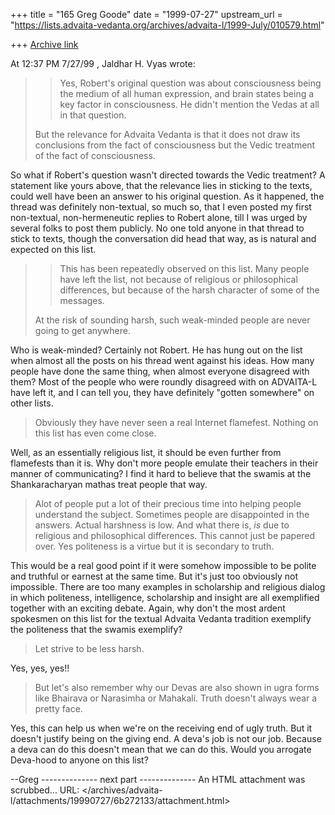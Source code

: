 +++
title = "165 Greg Goode"
date = "1999-07-27"
upstream_url = "https://lists.advaita-vedanta.org/archives/advaita-l/1999-July/010579.html"

+++
[Archive link](https://lists.advaita-vedanta.org/archives/advaita-l/1999-July/010579.html)

At 12:37 PM 7/27/99 , Jaldhar H. Vyas wrote:

> > Yes, Robert's original question was about consciousness being the medium of
> > all human expression, and brain states being a key factor in
> > consciousness.  He didn't mention the Vedas at all in that question.
>
>But the relevance for Advaita Vedanta is that it does not draw its
>conclusions from the fact of consciousness but the Vedic treatment of the
>fact of consciousness.

So what if Robert's question wasn't directed towards the Vedic
treatment?  A statement like yours above, that the relevance lies in
sticking to the texts, could well have been an answer to his original
question.  As it happened, the thread was definitely non-textual, so much
so, that I even posted my first non-textual, non-hermeneutic replies to
Robert alone, till I was urged by several folks to post them publicly.  No
one told anyone in that thread to stick to texts, though the conversation
did head that way, as is natural and expected on this list.

> > This has been repeatedly observed on this list.  Many people have left the
> > list, not because of religious or philosophical differences, but because of
> > the harsh character of some of the messages.
>
>At the risk of sounding harsh, such weak-minded people are never going to
>get anywhere.

Who is weak-minded?  Certainly not Robert.  He has hung out on the list
when almost all the posts on his thread went against his ideas.  How many
people have done the same thing, when almost everyone disagreed with
them?  Most of the people who were roundly disagreed with on ADVAITA-L have
left it, and I can tell you, they have definitely "gotten somewhere" on
other lists.

>Obviously they have never seen a real Internet flamefest.
>Nothing on this list has even come close.

Well, as an essentially religious list, it should be even further from
flamefests than it is.  Why don't more people emulate their teachers in
their manner of communicating?  I find it hard to believe that the swamis
at the Shankaracharyan mathas treat people that way.

>Alot of people put a lot of
>their precious time into helping people understand the subject. Sometimes
>people are disappointed in the answers.  Actual harshness is low.  And
>what there is, _is_ due to religious and philosophical differences. This
>cannot just be papered over.  Yes politeness is a virtue but it is
>secondary to truth.

This would be a real good point if it were somehow impossible to be polite
and truthful or earnest at the same time.  But it's just too obviously not
impossible.  There are too many examples in scholarship and religious
dialog in which politeness, intelligence, scholarship and insight are all
exemplified together with an exciting debate.  Again, why don't the most
ardent spokesmen on this list for the textual Advaita Vedanta tradition
exemplify the politeness that the swamis exemplify?

>Let strive to be less harsh.

Yes, yes, yes!!

>   But let's also remember why our Devas are
>also shown in ugra forms like Bhairava or Narasimha or Mahakali.  Truth
>doesn't always wear a pretty face.


Yes, this can help us when we're on the receiving end of ugly truth.  But
it doesn't justify being on the giving end.  A deva's job is not our
job.  Because a deva can do this doesn't mean that we can do this.  Would
you arrogate Deva-hood to anyone on this list?

--Greg
-------------- next part --------------
An HTML attachment was scrubbed...
URL: </archives/advaita-l/attachments/19990727/6b272133/attachment.html>
